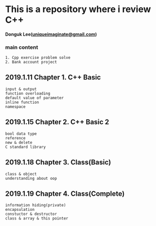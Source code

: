 # This is a repository where i review C++
#### Donguk Lee(uniqueimaginate@gmail.com)
### main content
```
1. Cpp exercise problem solve
2. Bank account project
```
## 2019.1.11 Chapter 1. C++ Basic
```
input & output
function overloading
default value of parameter
inline function
namespace
```
## 2019.1.15 Chapter 2. C++ Basic 2
```
bool data type
reference
new & delete
C standard library
```
## 2019.1.18 Chapter 3. Class(Basic)
```
class & object
understanding about oop
```
## 2019.1.19 Chapter 4. Class(Complete)
```
information hiding(private)
encapsulation
constuctor & destructor
class & array & this pointer
```
